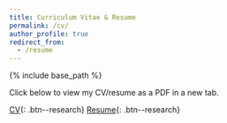 ```yaml
---
title: Curriculum Vitae & Resume
permalink: /cv/
author_profile: true
redirect_from:
  - /resume
---
```


{% include base_path %}





<p id = "message">Click below to view my CV/resume as a PDF in a new tab.</p>

<a id = "button" href="/files/ckbuhler_cv.pdf" target="_blank">CV</a>{: .btn--research}
<a id = "button" href="/files/ckbuhler_resume.pdf" target="_blank">Resume</a>{: .btn--research}
